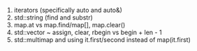 1. iterators (specifically auto and auto&)
2. std::string (find and substr)
3. map.at vs map.find/map[], map.clear()
4. std::vector ~ assign, clear, rbegin vs begin + len - 1
5. std::multimap and using it.first/second instead of map(it.first)